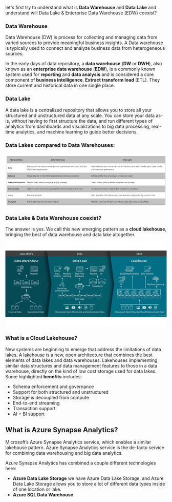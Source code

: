 
let's first try to understand what is **Data Warehouse** and **Data Lake** and understand will Data Lake & Enterprise Data Warehouse (EDW) coexist?

### Data Warehouse
Data Warehouse (DW) is process for collecting and managing data from varied sources to provide meaningful business insights. A Data warehouse is typically used to connect and analyze business data from heterogeneous sources.

In the early days of data repository, a **data warehouse** (**DW** or **DWH**), also known as an **enterprise data  warehouse** (**EDW**), is a commonly known system used for **reporting** and **data analysis** and is considered a core component of **business intelligence**, **Extract transform load** (ETL). They store current and historical data in one single place.

### Data Lake
A data lake is a centralized repository that allows you to store all your structured and unstructured data at any scale. You can store your data as-is, without having to first structure the data, and run different types of analytics from dashboards and visualizations to big data processing, real-time analytics, and machine learning to guide better decisions.

### Data Lakes compared to Data Warehouses:

![DLDW](https://github.com/gurditsingh/blog/blob/gh-pages/_screenshots/DataLake_DataWarehouse.jpg?raw=true)

### Data Lake & Data Warehouse coexist?
The answer is yes. We call this new emerging pattern as a **cloud lakehouse**, bringing the best of data warehouse and data lake altogether.

![DLDW](https://github.com/gurditsingh/blog/blob/gh-pages/_screenshots/data-lakehouse.png?raw=true)

### What is a Cloud Lakehouse?
New systems are beginning to emerge that address the limitations of data lakes. A lakehouse is a new, open architecture that combines the best elements of data lakes and data warehouses. Lakehouses implementing similar data structures and data management features to those in a data warehouse, directly on the kind of low cost storage used for data lakes. Some highlighted **benefits** includes:

 - Schema enforcement and governance
 - Support for both structured and unstructured
 - Storage is decoupled from compute
 - End-to-end streaming
 - Transaction support
 - AI + BI support

## What is Azure Synapse Analytics?

Microsoft’s Azure Synapse Analytics service, which enables a similar lakehouse pattern. Azure Synapse Analytics service is the de-facto service for combining data warehousing and big data analytics.

Azure Synapse Analytics has combined a couple different technologies here:

 - **Azure Data Lake Storage** we have Azure Data Lake Storage, and Azure Data Lake Storage allows you to store a lot of different data types inside of one location or lake.
 - **Azure SQL Data Warehouse** 

<!--stackedit_data:
eyJoaXN0b3J5IjpbLTE0Njk1MTIwMDgsLTE2OTU1MTA2OTUsMz
AzNzgzMjYxLDE0NTM4OTYwMTIsLTIwNTM3NTQ2MjcsLTgwNDU1
OTExNiw1OTg1ODA5MTYsLTYwMzIwNDk0MywzMDkxOTQwMjMsOT
Y5MjY2NzQ0LDE4Mzc3NDQ3ODAsLTE3NzIyMjU3MDQsLTE2OTQw
ODI1NiwtMTYyMDY2NzMyNCwtMjAyNjc5NTcxMywtMTY4OTkwOD
k1Miw0ODI3NjMyMCwxMTgxMzE2NDEsLTE5MjcyNTc4NzAsMTYx
MTEwNDEwNV19
-->